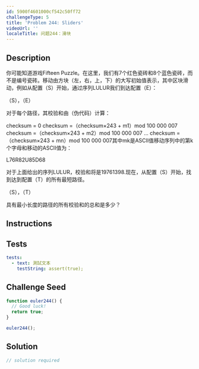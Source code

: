 ```yaml
---
id: 5900f4601000cf542c50ff72
challengeType: 5
title: 'Problem 244: Sliders'
videoUrl: ''
localeTitle: 问题244：滑块
---
```


## Description
<section id="description">你可能知道游戏Fifteen Puzzle。在这里，我们有7个红色瓷砖和8个蓝色瓷砖，而不是编号瓷砖。移动由方块（左，右，上，下）的大写初始值表示，其中区块滑动，例如从配置（S）开始，通过序列LULUR我们到达配置（E）： <p> （S），（E） </p><p>对于每个路径，其校验和由（伪代码）计算： </p><p> checksum = 0 checksum =（checksum×243 + m1）mod 100 000 007 checksum =（checksum×243 + m2）mod 100 000 007 ... checksum =（checksum×243 + mn）mod 100 000 007其中mk是ASCII值移动序列中的第k个字母和移动的ASCII值为： </p><p> L76R82U85D68 </p><p>对于上面给出的序列LULUR，校验和将是19761398.现在，从配置（S）开始，找到达到配置（T）的所有最短路径。 </p><p> （S），（T） </p><p>具有最小长度的路径的所有校验和的总和是多少？ </p></section>

## Instructions
<section id="instructions">
</section>

## Tests
<section id='tests'>

```yml
tests:
  - text: 測試文本
    testString: assert(true);

```

</section>

## Challenge Seed
<section id='challengeSeed'>

<div id='js-seed'>

```js
function euler244() {
  // Good luck!
  return true;
}

euler244();

```

</div>



</section>

## Solution
<section id='solution'>

```js
// solution required
```
</section>
